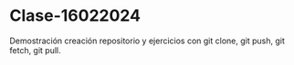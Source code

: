 # Clase-16022024
Demostración creación repositorio y ejercicios con git clone, git push, git fetch, git pull.
